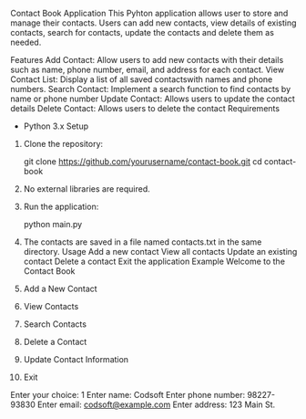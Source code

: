 Contact Book Application
This Pyhton application allows user to store and manage their contacts. Users can add new contacts, view details of existing contacts, search for contacts, update the contacts and delete them as needed.

Features
Add Contact: Allow users to add new contacts with their details such as name, phone number, email, and address for each contact.
View Contact List: Display a list of all saved contactswith names and phone numbers.
Search Contact: Implement a search function to find contacts by name or phone number
Update Contact: Allows users to update the contact details
Delete Contact: Allows users to delete the contact
Requirements
* Python 3.x
Setup
1. Clone the repository:

      git clone https://github.com/yourusername/contact-book.git
      cd contact-book
2. No external libraries are required.

3. Run the application:

      python main.py
4. The contacts are saved in a file named contacts.txt in the same directory.
Usage
Add a new contact
View all contacts
Update an existing contact
Delete a contact
Exit the application
Example
Welcome to the Contact Book
1. Add a New Contact
2. View Contacts
3. Search Contacts
4. Delete a Contact
5. Update Contact Information
6. Exit

Enter your choice: 1
Enter name: Codsoft
Enter phone number: 98227-93830
Enter email: codsoft@example.com
Enter address: 123 Main St.
